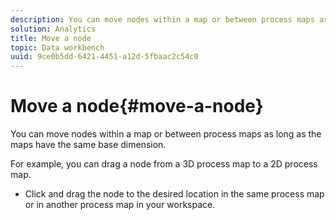 ```yaml
---
description: You can move nodes within a map or between process maps as long as the maps have the same base dimension.
solution: Analytics
title: Move a node
topic: Data workbench
uuid: 9ce0b5dd-6421-4451-a12d-5fbaac2c54c0
---
```


# Move a node{#move-a-node}

You can move nodes within a map or between process maps as long as the maps have the same base dimension.

For example, you can drag a node from a 3D process map to a 2D process map.

* Click and drag the node to the desired location in the same process map or in another process map in your workspace.

